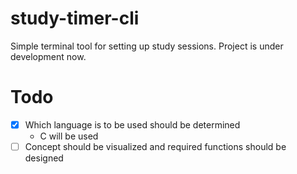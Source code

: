 # study-timer-cli

Simple terminal tool for setting up study sessions. Project is under development now.

# Todo

- [x] Which language is to be used should be determined
  - C will be used
- [ ] Concept should be visualized and required functions should be designed
